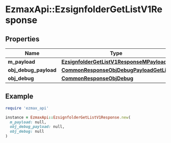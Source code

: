 # EzmaxApi::EzsignfolderGetListV1Response

## Properties

| Name | Type | Description | Notes |
| ---- | ---- | ----------- | ----- |
| **m_payload** | [**EzsignfolderGetListV1ResponseMPayload**](EzsignfolderGetListV1ResponseMPayload.md) |  |  |
| **obj_debug_payload** | [**CommonResponseObjDebugPayloadGetList**](CommonResponseObjDebugPayloadGetList.md) |  | [optional] |
| **obj_debug** | [**CommonResponseObjDebug**](CommonResponseObjDebug.md) |  | [optional] |

## Example

```ruby
require 'ezmax_api'

instance = EzmaxApi::EzsignfolderGetListV1Response.new(
  m_payload: null,
  obj_debug_payload: null,
  obj_debug: null
)
```

